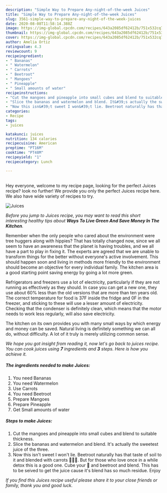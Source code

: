 ```yaml
---
description: "Simple Way to Prepare Any-night-of-the-week Juices"
title: "Simple Way to Prepare Any-night-of-the-week Juices"
slug: 3561-simple-way-to-prepare-any-night-of-the-week-juices
date: 2020-08-08T11:58:14.388Z
image: https://img-global.cpcdn.com/recipes/643a2085df62412b/751x532cq70/juices-recipe-main-photo.jpg
thumbnail: https://img-global.cpcdn.com/recipes/643a2085df62412b/751x532cq70/juices-recipe-main-photo.jpg
cover: https://img-global.cpcdn.com/recipes/643a2085df62412b/751x532cq70/juices-recipe-main-photo.jpg
author: Amelia Ortiz
ratingvalue: 4.3
reviewcount: 9
recipeingredient:
- " Bananas"
- " Watermelon"
- " Carrots"
- " Beetroot"
- " Mangoes"
- " Pineapple"
- " Small amounts of water"
recipeinstructions:
- "Cut the mangoes and pineapple into small cubes and blend to suitable thickness."
- "Slice the bananas and watermelon and blend. It&#39;s actually the sweetest juice of the three."
- "Now this isn&#39;t sweet I won&#39;t lie. Beetroot naturally has that taste of soil to it and blended with carrots 🤔😏🤔. But for those who love once in a while detox this is a good one. Cube your 🥕 and beetroot and blend. This has to be seived to get the juice cause it&#39;s blend has so much residue. Enjoy"
categories:
- Recipe
tags:
- juices

katakunci: juices 
nutrition: 134 calories
recipecuisine: American
preptime: "PT16M"
cooktime: "PT48M"
recipeyield: "1"
recipecategory: Lunch

---
```

<br>
Hey everyone, welcome to my recipe page, looking for the perfect Juices recipe? look no further! We provide you only the perfect Juices recipe here. We also have wide variety of recipes to try.
<br>


![Juices](https://img-global.cpcdn.com/recipes/643a2085df62412b/751x532cq70/juices-recipe-main-photo.jpg)

<i>Before you jump to Juices recipe, you may want to read this short interesting healthy tips about 
<strong>Ways To Live Green And Save Money In The Kitchen</strong>.</i>
</br>

Remember when the only people who cared about the environment were tree huggers along with hippies? That has totally changed now, since we all seem to have an awareness that the planet is having troubles, and we all have a part to play in fixing it. The experts are agreed that we are unable to transform things for the better without everyone's active involvement. This should happen soon and living in methods more friendly to the environment should become an objective for every individual family. The kitchen area is a good starting point saving energy by going a lot more green.

Refrigerators and freezers use a lot of electricity, particularly if they are not running as effectively as they should. In case you can get a new one, they use about 60% less than the old versions that are more than ten years old. The correct temperature for food is 37F inside the fridge and 0F in the freezer, and sticking to these will use a lesser amount of electricity. Checking that the condenser is definitely clean, which means that the motor needs to work less regularly, will also save electricity.

The kitchen on its own provides you with many small ways by which energy and money can be saved. Natural living is definitely something we can all do, without difficulty. A lot of it truly is merely utilizing common sense.


<i>We hope you got insight from reading it, now let's go back to juices recipe. You can cook juices using <strong>7</strong> ingredients and <strong>3</strong> steps. Here is how you achieve it.
</i>

##### The ingredients needed to make Juices:

1. You need  Bananas
1. You need  Watermelon
1. Use  Carrots
1. You need  Beetroot
1. Prepare  Mangoes
1. Prepare  Pineapple
1. Get  Small amounts of water


##### Steps to make Juices:

1. Cut the mangoes and pineapple into small cubes and blend to suitable thickness.
1. Slice the bananas and watermelon and blend. It&#39;s actually the sweetest juice of the three.
1. Now this isn&#39;t sweet I won&#39;t lie. Beetroot naturally has that taste of soil to it and blended with carrots 🤔😏🤔. But for those who love once in a while detox this is a good one. Cube your 🥕 and beetroot and blend. This has to be seived to get the juice cause it&#39;s blend has so much residue. Enjoy


<i>If you find this Juices recipe useful please share it to your close friends or family, thank you and good luck.</i>
